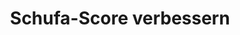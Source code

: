 ---
layout: topic
style_id: topic
title: Schufa-Score verbessern
description: Beratung und Begleitung durch die Verbraucherinsolvenz und Regelinsolvenz von Rechtsanwälten mit langjähriger Erfahrung.
header_titel: Sicher durch die Insolvenz
header_image: /uploads/theme-schufa1.jpg
erfolge: 
  - zahl: "???+"
    text: Fälle zur Insolvenz bearbeitet
  - zahl: "???+"
    text: Abgeschlossene Insolvenzen
intro_titel:
intro_text_markdown: >-
  Durch hohe Schulden und Firmenpleiten werden Selbst&auml;ndige und Verbraucher gleichermassen betroffen. Lagen kurz nach Einf&uuml;hrung der neuen Insolvenzordnung im Jahr 2002 noch 20.000 Verbraucherinsolvenzantr&auml;ge vor, so ist diese Zahl in Deutschland erstmals in 2007 auf 100.000 Antr&auml;ge gestiegen. Nachdem die Zahl der Insolvenzverfahren in den Folgejahren leicht weiter gestiegen ist, &nbsp;ist eine Tendenz von ca. 100.000 Antr&auml;gen pro Jahr auch in Zeiten guter Konjuktur feststellbar.


  Um der erdr&uuml;ckenden Schuldenlast zu entkommen, bleibt oftmals nur der Weg in die Insolvenz, um Zwangsvollstreckungen und dem dauerhaften Anwachsen des Schuldenbergs ein Ende zu setzen.


  Kapitalgesellschaften, Personengesellschaften und Gewerbetreibende m&uuml;ssen das Regelinsolvenzverfahren durchlaufen.
intro_link_text: 
intro_link: 
abschnitte:
  - abschnitt_template: box_hell
    titel: Verbraucherinsolvenz
    text_markdown: >-
      F&uuml;r Verbraucher gibt es die M&ouml;glichkeit des vereinfachten **Verbraucherinsolvenzverfahrens.** Dieses k&ouml;nnen auch ehemalige Selbst&auml;ndige durchlaufen, sofern ihre Verm&ouml;gensverh&auml;ltnisse &uuml;berschauber sind. Dieses wird bei bis zu 20 Gl&auml;ubigern angenommen. F&uuml;r Privatpersonen gibt es die M&ouml;glichkeit nach Ablauf von 6 Jahren eine Restschuldbefreiung zu erreichen.


      Kann man die Kosten des Insolvenzverfahrens beim zust&auml;ndigen Gericht bezahlen, tritt die Restschuldbefreiung bereits ein Jahr zuvor ein. Wer in der Lage ist, binnen drei Jahren ein Drittel seiner Schulden zu bezahlen, der erh&auml;lt schon nach drei Jahren die Restschuldbefreiung.
    image: /uploads/insolvency-593750-640.jpg
    cta: false
  - abschnitt_template: weiss_bild_links
    titel: Überschuldung und Schuldenbereinigungsverfahren
    text_markdown: >-
      Wenn Sie sich in einer &Uuml;berschuldungssituation befinden, kommt es zun&auml;chst einmal darauf an, zu kl&auml;ren, wie hoch die gesamten Forderungen der Gl&auml;ubiger an Sie sind. Meist ist es dann sinnvoll, in Verhandlungen mit den Gl&auml;ubigern einzutreten, um Ratenzahlungen, Stundungen oder Verzichte auf Forderungen zu erreichen. Dieses kann im Rahmen eines **au&szlig;ergerichtlichen Schuldbereinigungsversuchs** geschehen, der durch die Kanzlei AdvoAdvice Rechtsanw&auml;lte erarbeitet und den Gl&auml;ubigern vorgeschlagen wird. Der au&szlig;ergerichtliche Schuldenbereinigungsversuch, best&auml;tigt durch eine hierzu berechtigte Stelle (z.B. einen Rechtsanwalt) ist auch Voraussetzung f&uuml;r das Einreichen eines **Antrag auf Er&ouml;ffnung der Verbraucherinsolvenz**.


      Sollte der au&szlig;ergerichtliche Schuldenbereinigungsversuch nicht zum Erfolg f&uuml;hren, bleibt als n&auml;chster und folgerichtiger Schritt f&uuml;r Verbraucher das Verbraucherinsolvenzverfahren. Hier erhalten die Betroffenen durch die Kanzlei AdvoAdvice Hilfe beim Ausf&uuml;llen und dem Stellen des Insolvenzantrags. Zudem erstellt die Kanzlei, namentlich Dr. Sven Tintemann, f&uuml;r das Verbraucherinsolvenzverfahren eine Bescheinigung &uuml;ber das Scheitern des au&szlig;ergerichtlichen Schuldenbereinigungsversuchs. Nach Einreichen des Insolvenzantrags steht die Kanzlei AdvoAdvide bei Bedarf mit Rechtsrat weiter an der Seite der vertretenen Mandanten, auch wenn es um die Abstimmung mit einem durch das Gericht eingesetzen Treuh&auml;nder bzw. Insolvenzverwalter geht. Dies auf Wunsch so lange, bis die Restschuldbefreiung erteilt worden ist.
    image: 
    cta: true
  - abschnitt_template: box_hell
    titel: Regelinsolvenz
    text_markdown: >-
      F&uuml;r selbst&auml;ndig t&auml;tige Personen oder solche deren Verm&ouml;gensverh&auml;ltnisse / Schulden nicht mehr &uuml;berschaubar sind, f&uuml;hrt der Weg in die Regelinsolvenz.


      Das Regelinsolvenzverfahren ist anders gegliedert und man ben&ouml;tigt hierzu andere Antragsformulare. Zudem ist das au&szlig;ergerichtliche Schuldenbereinigungsverfahren nicht vorgesehen. Der Antrag kann also schneller eingereicht werden.


      Zust&auml;ndig wird im Regelinsolvenzverfahren ein Insolvenzverwalter (nicht ein Treuh&auml;nder wie im Verbraucherinsolvenzverfahren). Zudem ist eine Gl&auml;ubigerversammlung beim zust&auml;ndigen Insolvenzgericht m&ouml;glich.
    image: 
    cta: false
  - abschnitt_template: weiss_bild_links
    titel: Restschuldbefreiung
    text_markdown: >-
      Ziel der Insolvenz bei nat&uuml;rlichen Personen, egal ob Verbraucher oder nicht, ist die Restschuldbefreiung. Diese wird in der Regel nach dem Ablauf von sechs Jahren erteilt. Eine Verk&uuml;rzung der Fristen auf f&uuml;nf Jahre bzw. drei Jahre ist m&ouml;glich, wenn z.B. die Verfahrenkosten durch den Schuldner bezahlt werden k&ouml;nnen bzw. ein Drittel der Schulden innerhalb von drei Jahren beglichen werden kann.


      Mit der Erteilung der Restschuldbefreiung ist der Schuldner seine Schulden dann los und kann von seinen Gl&auml;ubigern dort ggf. vorhandene Titel, die zur Zwangsvollstreckung verwendet werden k&ouml;nnen, herausverlangen.&nbsp; Zudem kann eine Erledigung von Eintragungen in der Schufa Holding AG oder bei anderen Auskunfteien verlangt werden.
    image: 
    cta: true
  - abschnitt_template: weiss_bild_links
    titel: Unternehmensinsolvenz
    text_markdown: >-
      AdvoAdvice ber&auml;t auch bei der Frage, ob eine Unternehmensinsolvenz angezeigt ist. Hier gilt f&uuml;r verantwortliche Gesch&auml;ftsf&uuml;hrer oder Vorst&auml;nde vor allem zu beachten, dass eine Insolvenzverschleppung ausgeschlossen wird.


      Es muss hier innerhalb von drei Wochen, nachdem eine Zahlungsunf&auml;higkeit des Unternehmens oder dessen &Uuml;berschuldung bekannt ist, Insolvenzantrag gestellt werden.


      Hier ist somit zum einen Vorsicht und zum anderen Eile geboten, insbesondere um eine eigene Haftung des Gesch&auml;ftsf&uuml;hrers / Vorstandes sowie eine strafrechtliche Verfolgung durch die Justiz zu vermeiden.
    image: 
    cta: false
---